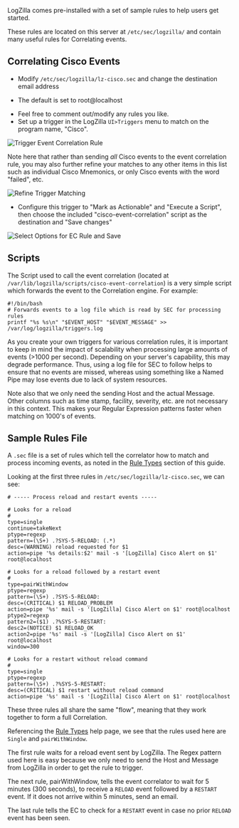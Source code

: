 <!-- @@@title:Sample Rules@@@ -->


LogZilla comes pre-installed with a set of sample rules to help users get started.

These rules are located on this server at `/etc/sec/logzilla/` and contain many useful rules for Correlating events.

Correlating Cisco Events
---
* Modify `/etc/sec/logzilla/lz-cisco.sec` and change the destination email address
 - The default is set to root@localhost
* Feel free to comment out/modify any rules you like.
* Set up a trigger in the LogZilla `UI>Triggers` menu to match on the program name, "Cisco".

![Trigger Event Correlation Rule](@@path/images/cisco-ec.png)

Note here that rather than sending *all* Cisco events to the event correlation rule, you may also further refine your matches to any other items in this list such as individual Cisco Mnemonics, or only Cisco events with the word "failed", etc.

![Refine Trigger Matching](@@path/images/cisco-ec-mne.png)

* Configure this trigger to "Mark as Actionable" and "Execute a Script", then choose the included "cisco-event-correlation" script as the destination and "Save changes"

![Select Options for EC Rule and Save](@@path/images/cisco-ec-save.png)


Scripts
---
The Script used to call the event correlation (located at `/var/lib/logzilla/scripts/cisco-event-correlation`) is a very simple script which forwards the event to the Correlation engine. For example:

    #!/bin/bash
    # Forwards events to a log file which is read by SEC for processing rules
    printf "%s %s\n" "$EVENT_HOST" "$EVENT_MESSAGE" >> /var/log/logzilla/triggers.log

As you create your own triggers for various correlation rules, it is important to keep in mind the impact of scalability when processing large amounts of events (>1000 per second). Depending on your server's capability, this may degrade performance. Thus, using a log file for SEC to follow helps to ensure that no events are missed, whereas using something like a Named Pipe may lose events due to lack of system resources.

Note also that we only need the sending Host and the actual Message. Other columns such as time stamp, facility, severity, etc. are not necessary in this context. This makes your Regular Expression patterns faster when matching on 1000's of events.

Sample Rules File
---
A `.sec` file is a set of rules which tell the correlator how to match and process incoming events, as noted in the <a href="/help/event_correlation/event_correlation_rule_types">Rule Types</a> section of this guide.

Looking at the first three rules in `/etc/sec/logzilla/lz-cisco.sec`, we can see:

    # ----- Process reload and restart events -----

    # Looks for a reload
    #
    type=single
    continue=takeNext
    ptype=regexp
    pattern=(\S+) .?SYS-5-RELOAD: (.*)
    desc=(WARNING) reload requested for $1
    action=pipe '%s details:$2' mail -s '[LogZilla] Cisco Alert on $1' root@localhost

    # Looks for a reload followed by a restart event
    #
    type=pairWithWindow
    ptype=regexp
    pattern=(\S+) .?SYS-5-RELOAD:
    desc=(CRITICAL) $1 RELOAD_PROBLEM
    action=pipe '%s' mail -s '[LogZilla] Cisco Alert on $1' root@localhost
    ptype2=regexp
    pattern2=($1) .?%SYS-5-RESTART:
    desc2=(NOTICE) $1 RELOAD_OK
    action2=pipe '%s' mail -s '[LogZilla] Cisco Alert on $1' root@localhost
    window=300

    # Looks for a restart without reload command
    #
    type=single
    ptype=regexp
    pattern=(\S+) .?%SYS-5-RESTART:
    desc=(CRITICAL) $1 restart without reload command
    action=pipe '%s' mail -s '[LogZilla] Cisco Alert on $1' root@localhost

These three rules all share the same "flow", meaning that they work together to form a full Correlation.

Referencing the <a href="/help/event_correlation/event_correlation_rule_types">Rule Types</a> help page, we see that the rules used here are `Single` and `pairWithWindow`.

The first rule waits for a reload event sent by LogZilla. The Regex pattern used here is easy because we only need to send the Host and Message from LogZilla in order to get the rule to trigger.

The next rule, pairWithWindow, tells the event correlator to wait for 5 minutes (300 seconds), to receive a `RELOAD` event followed by a `RESTART` event. If it does not arrive within 5 minutes, send an email.

The last rule tells the EC to check for a `RESTART` event in case no prior `RELOAD` event has been seen.
